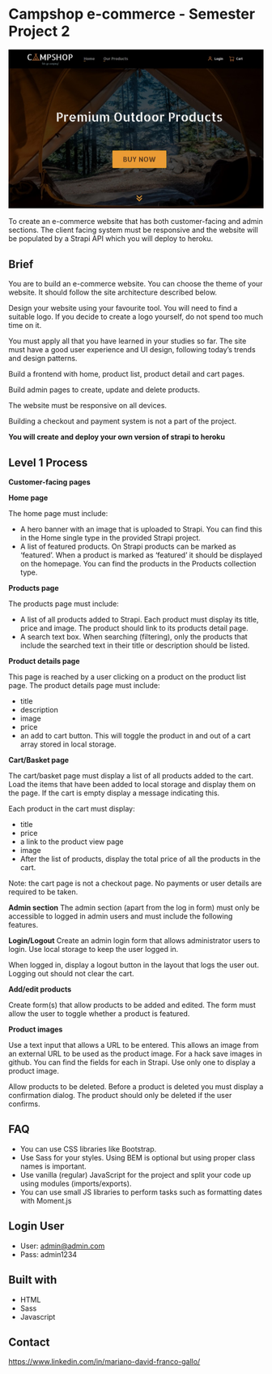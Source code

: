 # Campshop e-commerce - Semester Project 2

![preview home campshop!](img/campshop-preview.jpg)

To create an e-commerce website that has both customer-facing and admin sections. The client facing system must be responsive and the website will be populated by a Strapi API which you will deploy to heroku.

## Brief

You are to build an e-commerce website. You can choose the theme of your website. It should follow the site architecture described below.

Design your website using your favourite tool. You will need to find a suitable logo. If you decide to create a logo yourself, do not spend too much time on it.

You must apply all that you have learned in your studies so far. The site must have a good user experience and UI design, following today’s trends and design patterns.

Build a frontend with home, product list, product detail and cart pages.

Build admin pages to create, update and delete products.

The website must be responsive on all devices.

Building a checkout and payment system is not a part of the project.

**You will create and deploy your own version of strapi to heroku**

## Level 1 Process

**Customer-facing pages**

**Home page**

The home page must include:

- A hero banner with an image that is uploaded to Strapi. You can find this in the Home single type in the provided Strapi project.
- A list of featured products. On Strapi products can be marked as ‘featured’. When a product is marked as ‘featured’ it should be displayed on the homepage. You can find the products in the Products collection type.

**Products page**

The products page must include:

- A list of all products added to Strapi. Each product must display its title, price and image. The product should link to its products detail page.
- A search text box. When searching (filtering), only the products that include the searched text in their title or description should be listed.

**Product details page**

This page is reached by a user clicking on a product on the product list page. The product details page must include:
- title
- description
- image
- price
- an add to cart button. This will toggle the product in and out of a cart array stored in local storage.

**Cart/Basket page**

The cart/basket page must display a list of all products added to the cart. Load the items that have been added to local storage and display them on the page. If the cart is empty display a message indicating this.

Each product in the cart must display:

- title
- price
- a link to the product view page
- image
- After the list of products, display the total price of all the products in the cart.

Note: the cart page is not a checkout page. No payments or user details are required to be taken.

**Admin section**
The admin section (apart from the log in form) must only be accessible to logged in admin users and must include the following features.

**Login/Logout**
Create an admin login form that allows administrator users to login. Use local storage to keep the user logged in.

When logged in, display a logout button in the layout that logs the user out. Logging out should not clear the cart.

**Add/edit products**

Create form(s) that allow products to be added and edited. The form must allow the user to toggle whether a product is featured.

**Product images**

Use a text input that allows a URL to be entered. This allows an image from an external URL to be used as the product image. For a hack save images in github.
You can find the fields for each in Strapi. Use only one to display a product image. 

Allow products to be deleted. Before a product is deleted you must display a confirmation dialog. The product should only be deleted if the user confirms.

## FAQ

- You can use CSS libraries like Bootstrap.
- Use Sass for your styles. Using BEM is optional but using proper class names is important.
- Use vanilla (regular) JavaScript for the project and split your code up using modules (imports/exports).
- You can use small JS libraries to perform tasks such as formatting dates with Moment.js

## Login User

- User: admin@admin.com
- Pass: admin1234

## Built with

- HTML
- Sass
- Javascript

## Contact

https://www.linkedin.com/in/mariano-david-franco-gallo/
